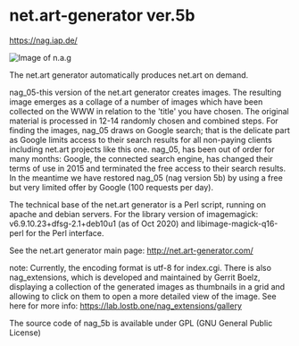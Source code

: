 # net.art-generator ver.5b
https://nag.iap.de/

![Image of n.a.g](https://github.com/siusoon/n.a.g/blob/master/nag.png)

The net.art generator automatically produces net.art on demand.

nag_05-this version of the net.art generator creates images. The resulting image emerges as a collage of a number of images which have been collected on the WWW in relation to the 'title' you have chosen. The original material is processed in 12-14 randomly chosen and combined steps. For finding the images, nag_05 draws on Google search; that is the delicate part as Google limits access to their search results for all non-paying clients including net.art projects like this one. nag_05, has been out of order for many months: Google, the connected search engine, has changed their terms of use in 2015 and terminated the free access to their search results. In the meantime we have restored nag_05 (nag version 5b) by using a free but very limited offer by Google (100 requests per day).

The technical base of the net.art generator is a Perl script, running on apache and debian servers. For the library version of imagemagick:
v6.9.10.23+dfsg-2.1+deb10u1 (as of Oct 2020) and libimage-magick-q16-perl for the Perl interface. 

See the net.art generator main page: http://net.art-generator.com/

note: Currently, the encoding format is utf-8 for index.cgi. There is also nag_extensions, which is developed and maintained by Gerrit Boelz, displaying a collection of the generated images as thumbnails in a grid and allowing to click on them to open a more detailed view of the image. See here for more info: https://lab.lostb.one/nag_extensions/gallery

The source code of nag_5b is available under GPL (GNU General Public License) 

